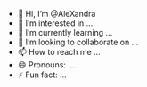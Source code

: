 - 👋 Hi, I’m @AleXandra
- 👀 I’m interested in ...
- 🌱 I’m currently learning ...
- 💞️ I’m looking to collaborate on ...
- 📫 How to reach me ...
- 😄 Pronouns: ...
- ⚡ Fun fact: ...

<!---
AleXa92x/AleXa92x is a ✨ special ✨ repository because its `README.md` (this file) appears on your GitHub profile.
You can click the Preview link to take a look at your changes.
--->
